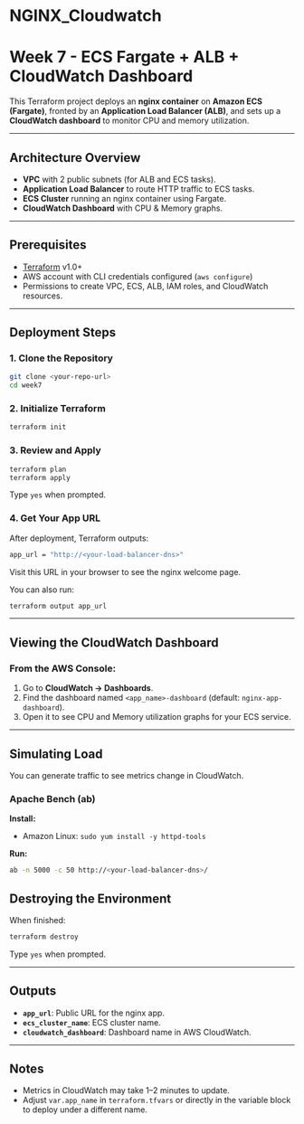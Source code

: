 # NGINX_Cloudwatch

# Week 7 - ECS Fargate + ALB + CloudWatch Dashboard

This Terraform project deploys an **nginx container** on **Amazon ECS (Fargate)**, fronted by an **Application Load Balancer (ALB)**, and sets up a **CloudWatch dashboard** to monitor CPU and memory utilization.

---

## **Architecture Overview**

* **VPC** with 2 public subnets (for ALB and ECS tasks).
* **Application Load Balancer** to route HTTP traffic to ECS tasks.
* **ECS Cluster** running an nginx container using Fargate.
* **CloudWatch Dashboard** with CPU & Memory graphs.

---

## **Prerequisites**

* [Terraform](https://developer.hashicorp.com/terraform/downloads) v1.0+
* AWS account with CLI credentials configured (`aws configure`)
* Permissions to create VPC, ECS, ALB, IAM roles, and CloudWatch resources.

---

## **Deployment Steps**

### 1. Clone the Repository

```bash
git clone <your-repo-url>
cd week7
```

### 2. Initialize Terraform

```bash
terraform init
```

### 3. Review and Apply

```bash
terraform plan
terraform apply
```

Type `yes` when prompted.

### 4. Get Your App URL

After deployment, Terraform outputs:

```bash
app_url = "http://<your-load-balancer-dns>"
```

Visit this URL in your browser to see the nginx welcome page.

You can also run:

```bash
terraform output app_url
```

---

## **Viewing the CloudWatch Dashboard**

### From the AWS Console:

1. Go to **CloudWatch → Dashboards**.
2. Find the dashboard named `<app_name>-dashboard` (default: `nginx-app-dashboard`).
3. Open it to see CPU and Memory utilization graphs for your ECS service.

---

## **Simulating Load**

You can generate traffic to see metrics change in CloudWatch.

### Apache Bench (ab)

**Install:**

* Amazon Linux: `sudo yum install -y httpd-tools`

**Run:**

```bash
ab -n 5000 -c 50 http://<your-load-balancer-dns>/
```

## **Destroying the Environment**

When finished:

```bash
terraform destroy
```

Type `yes` when prompted.

---

## **Outputs**

* **`app_url`**: Public URL for the nginx app.
* **`ecs_cluster_name`**: ECS cluster name.
* **`cloudwatch_dashboard`**: Dashboard name in AWS CloudWatch.

---

## **Notes**

* Metrics in CloudWatch may take 1–2 minutes to update.
* Adjust `var.app_name` in `terraform.tfvars` or directly in the variable block to deploy under a different name.
